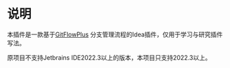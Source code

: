 # 说明
本插件是一款基于[GitFlowPlus](https://plugins.jetbrains.com/plugin/14056-gitflowplus) 分支管理流程的Idea插件，仅用于学习与研究插件写法。

原项目不支持Jetbrains IDE2022.3以上的版本，本项目只支持2022.3以上。


